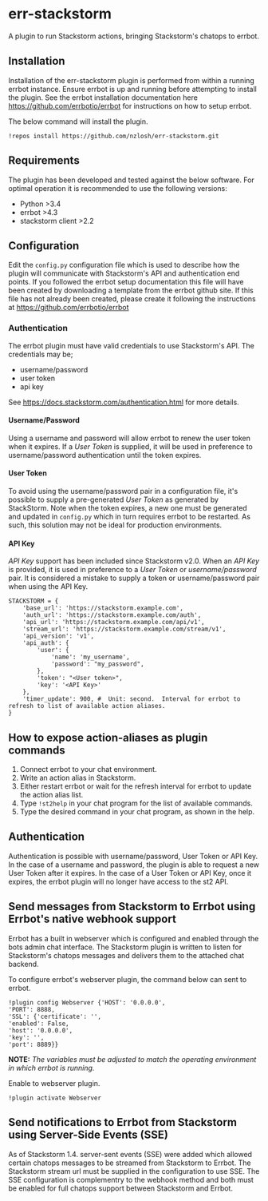 # err-stackstorm
A plugin to run Stackstorm actions, bringing Stackstorm's chatops to errbot.


## Installation
Installation of the err-stackstorm plugin is performed from within a running errbot instance.  Ensure errbot is up and running before attempting to install the plugin.  See the errbot installation documentation here https://github.com/errbotio/errbot for instructions on how to setup errbot.

The below command will install the plugin.
```
!repos install https://github.com/nzlosh/err-stackstorm.git
```

## Requirements
The plugin has been developed and tested against the below software.  For optimal operation it is recommended to use the following versions:
 - Python >3.4
 - errbot >4.3
 - stackstorm client >2.2


## Configuration
Edit the `config.py` configuration file which is used to describe how the plugin will communicate with Stackstorm's API and authentication end points.
If you followed the errbot setup documentation this file will have been created by downloading a template from the errbot github site.   If this file has not already been created, please create it following the instructions at https://github.com/errbotio/errbot

### Authentication
The errbot plugin must have valid credentials to use Stackstorm's API.  The credentials may be;

 - username/password
 - user token
 - api key

See https://docs.stackstorm.com/authentication.html for more details.

#### Username/Password
Using a username and password will allow errbot to renew the user token when it expires.  If a _User Token_ is supplied, it will be used in preference to username/password authentication until the token expires.

#### User Token
To avoid using the username/password pair in a configuration file, it's possible to supply a pre-generated _User Token_ as generated by StackStorm.  Note when the token expires, a new one must be generated and updated in `config.py` which in turn requires errbot to be restarted.
As such, this solution may not be ideal for production environments.

#### API Key
_API Key_ support has been included since Stackstorm v2.0.  When an _API Key_ is provided, it is used in preference to a _User Token_ or _username/password_ pair.  It is considered a mistake to supply a token or username/password pair when using the API Key.

```
STACKSTORM = {
    'base_url': 'https://stackstorm.example.com',
    'auth_url': 'https://stackstorm.example.com/auth',
    'api_url': 'https://stackstorm.example.com/api/v1',
    'stream_url': 'https://stackstorm.example.com/stream/v1',
    'api_version': 'v1',
    'api_auth': {
        'user': {
            'name': 'my_username',
            'password': "my_password",
        },
        'token': "<User token>",
        'key': '<API Key>'
    },
    'timer_update': 900, #  Unit: second.  Interval for errbot to refresh to list of available action aliases.
}
```


## How to expose action-aliases as plugin commands
 1. Connect errbot to your chat environment.
 2. Write an action alias in Stackstorm.
 3. Either restart errbot or wait for the refresh interval for errbot to update the action alias list.
 4. Type `!st2help` in your chat program for the list of available commands.
 5. Type the desired command in your chat program, as shown in the help.


## Authentication
Authentication is possible with username/password, User Token or API Key.  In the case of a username and password, the plugin is able to request a new User Token after it expires.  In the case of a User Token or API Key, once it expires, the errbot plugin will no longer have access to the st2 API.


## Send messages from Stackstorm to Errbot using Errbot's native webhook support

Errbot has a built in webserver which is configured and enabled through the bots admin chat interface.  The Stackstorm plugin is written to listen for Stackstorm's chatops messages and delivers them to the attached chat backend.

To configure errbot's webserver plugin, the command below can sent to errbot.
```
!plugin config Webserver {'HOST': '0.0.0.0',
'PORT': 8888,
'SSL': {'certificate': '',
'enabled': False,
'host': '0.0.0.0',
'key': '',
'port': 8889}}
```
**NOTE:** _The variables must be adjusted to match the operating environment in which errbot is running._

Enable to webserver plugin.
```
!plugin activate Webserver
```


## Send notifications to Errbot from Stackstorm using Server-Side Events (SSE)

As of Stackstorm 1.4. server-sent events (SSE) were added which allowed certain chatops messages to be
streamed from Stackstorm to Errbot.  The Stackstorm stream url must be supplied in the configuration
to use SSE.  The SSE configuration is complementry to the webhook method and both must be enabled
for full chatops support between Stackstorm and Errbot.

